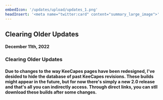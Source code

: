```yaml
---
embedIcon: '/updates/upload/updates_1.png'
headInsert: '<meta name="twitter:card" content="summary_large_image">'
---
```

## Clearing Older Updates
<div class="changelog-container"><h4>December 11th, 2022</h4><h3>Clearing Older Updates</h3><h4>Due to changes to the way KeeCapes pages have been redesigned, I've desided to hide the database of past KeeCapes revisions. These builds might appear in the future, but for now there's simply a new 2.0 release and that's all you can indirectly access. Through direct links, you can stll download these builds after some changes.</h4></div>
